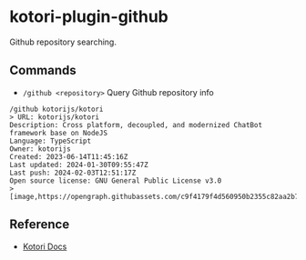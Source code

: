 # kotori-plugin-github

Github repository searching.

## Commands

- `/github <repository>` Query Github repository info

```text
/github kotorijs/kotori
> URL: kotorijs/kotori
Description: Cross platform, decoupled, and modernized ChatBot framework base on NodeJS
Language: TypeScript
Owner: kotorijs
Created: 2023-06-14T11:45:16Z
Last updated: 2024-01-30T09:55:47Z
Last push: 2024-02-03T12:51:17Z
Open source license: GNU General Public License v3.0
> [image,https://opengraph.githubassets.com/c9f4179f4d560950b2355c82aa2b7750bffd945744f9b8ea3f93cc24779745a0/kotorijs/kotori]
```

## Reference

- [Kotori Docs](https://kotori.js.org/)
